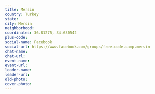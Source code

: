 ```yaml
---
title: Mersin
country: Turkey
state: 
city: Mersin
neighborhood: 
coordinates: 36.81275, 34.630542
plus-code:
social-name: Facebook
social-url: https://www.facebook.com/groups/free.code.camp.mersin
chat-name:
chat-url:
event-name:
event-url:
leader-name:
leader-url:
old-photo: 
cover-photo:
---
```

